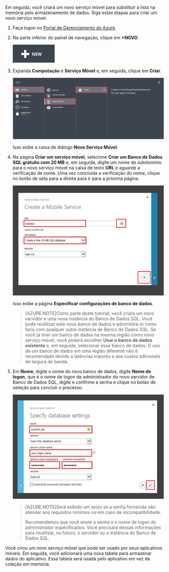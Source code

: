 

Em seguida, você criará um novo serviço móvel para substituir a lista na memória pelo armazenamento de dados. Siga estas etapas para criar um novo serviço móvel.

1. Faça logon no [Portal de Gerenciamento do Azure](https://manage.windowsazure.com/). 
2.	Na parte inferior do painel de navegação, clique em **+NOVO**.

	![plus-new](./media/mobile-services-create-new-service-data/plus-new.png)

3.	Expanda **Computação** e **Serviço Móvel** e, em seguida, clique em **Criar**.

	![mobile-create](./media/mobile-services-create-new-service-data/mobile-create.png)

    Isso exibe a caixa de diálogo **Novo Serviço Móvel**.

4.	Na página **Criar um serviço móvel**, selecione **Criar um Banco de Dados SQL gratuito com 20 MB** e, em seguida, digite um nome de subdomínio para o novo serviço móvel na caixa de texto **URL** e aguarde a verificação de nome. Uma vez concluída a verificação do nome, clique no botão de seta para a direita para ir para a próxima página.

	![mobile-create-page1](./media/mobile-services-create-new-service-data/mobile-create-page1.png)

    Isso exibe a página **Especificar configurações de banco de dados**.

    
	> [AZURE.NOTE]Como parte deste tutorial, você criará um novo servidor e uma nova instância do Banco de Dados SQL. Você pode reutilizar este novo banco de dados e administrá-lo como faria com qualquer outra instância de Banco de Dados SQL. Se você já tiver um banco de dados na mesma região como novo serviço móvel, você poderá escolher **Usar o banco de dados existente** e, em seguida, selecionar esse banco de dados. O uso de um banco de dados em uma região diferente não é recomendado devido a latências maiores e aos custos adicionais de largura de banda.

5.	Em **Nome**, digite o nome do novo banco de dados, digite **Nome de logon**, que é o nome de logon de administrador do novo servidor de Banco de Dados SQL, digite e confirme a senha e clique no botão de seleção para concluir o processo.

	![mobile-create-page2](./media/mobile-services-create-new-service-data/mobile-create-page2.png)

    
	> [AZURE.NOTE]Será exibido um aviso se a senha fornecida não atender aos requisitos mínimos ou em caso de incompatibilidade.
	>
	> Recomendamos que você anote a senha e o nome de logon do administrador especificados. Você precisará dessas informações para reutilizar, no futuro, o servidor ou a instância do Banco de Dados SQL.

Você criou um novo serviço móvel que pode ser usado por seus aplicativos móveis. Em seguida, você adicionará uma nova tabela para armazenar dados do aplicativo. Essa tabela será usada pelo aplicativo em vez de coleção em memória.

<!---HONumber=July15_HO4-->